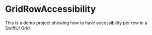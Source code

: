 # GridRowAccessibility
This is a demo project showing how to have accessibility per row in a SwiftUI Grid
